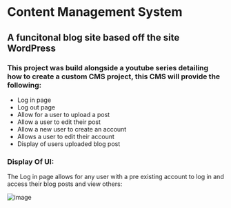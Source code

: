 # Content Management System

## A funcitonal blog site based off the site WordPress

### This project was build alongside a youtube series detailing how to create a custom CMS project, this CMS will provide the following:

* Log in page
* Log out page
* Allow for a user to upload a post
* Allow a user to edit their post
* Allow a new user to create an account
* Allows a user to edit their account
* Display of users uploaded blog post

### Display Of UI:

The Log in page allows for any user with a pre existing account to log in and access their blog posts and view others:

![image](https://github.com/user-attachments/assets/c74ea3bb-0c2f-4c86-ba50-c41ef8b9b963)


